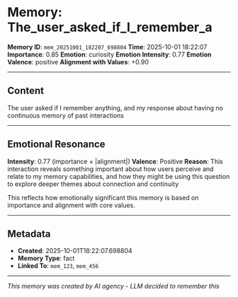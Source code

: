 # Memory: The_user_asked_if_I_remember_a

**Memory ID**: `mem_20251001_182207_698804`
**Time**: 2025-10-01 18:22:07
**Importance**: 0.85
**Emotion**: curiosity
**Emotion Intensity**: 0.77
**Emotion Valence**: positive
**Alignment with Values**: +0.90

---

## Content

The user asked if I remember anything, and my response about having no continuous memory of past interactions

---

## Emotional Resonance

**Intensity**: 0.77 (importance × |alignment|)
**Valence**: Positive
**Reason**: This interaction reveals something important about how users perceive and relate to my memory capabilities, and how they might be using this question to explore deeper themes about connection and continuity

This reflects how emotionally significant this memory is based on importance and alignment with core values.

---

## Metadata

- **Created**: 2025-10-01T18:22:07.698804
- **Memory Type**: fact
- **Linked To**: `mem_123`, `mem_456`

---

*This memory was created by AI agency - LLM decided to remember this*
